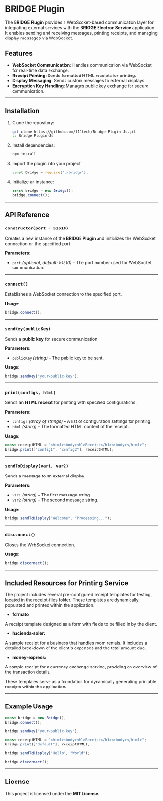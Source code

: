 # BRIDGE Plugin

The **BRIDGE Plugin** provides a WebSocket-based communication layer for integrating external services with the **BRIGGE Electron Service** application. It enables sending and receiving messages, printing receipts, and managing display messages via WebSocket.

## Features

- **WebSocket Communication**: Handles communication via WebSocket for real-time data exchange.
- **Receipt Printing**: Sends formatted HTML receipts for printing.
- **Display Messaging**: Sends custom messages to external displays.
- **Encryption Key Handling**: Manages public key exchange for secure communication.

---

## Installation

1. Clone the repository:
   ```bash
   git clone https://github.com/f11tech/Bridge-Plugin-Js.git
   cd Bridge-Plugin-Js
   ```

2. Install dependencies:
   ```bash
   npm install
   ```

3. Import the plugin into your project:
   ```js
   const Bridge = require('./bridge');
   ```

4. Initialize an instance:
   ```js
   const bridge = new Bridge();
   bridge.connect();
   ```

---

## API Reference

### `constructor(port = 51510)`

Creates a new instance of the **BRIDGE Plugin** and initializes the WebSocket connection on the specified port.

**Parameters:**
- `port` *(optional, default: 51510)* – The port number used for WebSocket communication.

---

### `connect()`

Establishes a WebSocket connection to the specified port.

**Usage:**
```js
bridge.connect();
```

---

### `sendKey(publicKey)`

Sends a **public key** for secure communication.

**Parameters:**
- `publicKey` *(string)* – The public key to be sent.

**Usage:**
```js
bridge.sendKey("your-public-key");
```

---

### `print(configs, html)`

Sends an **HTML receipt** for printing with specified configurations.

**Parameters:**
- `configs` *(array of strings)* – A list of configuration settings for printing.
- `html` *(string)* – The formatted HTML content of the receipt.

**Usage:**
```js
const receiptHTML = "<html><body><h1>Receipt</h1></body></html>";
bridge.print(["config1", "config2"], receiptHTML);
```

---

### `sendToDisplay(var1, var2)`

Sends a message to an external display.

**Parameters:**
- `var1` *(string)* – The first message string.
- `var2` *(string)* – The second message string.

**Usage:**
```js
bridge.sendToDisplay("Welcome", "Processing...");
```

---

### `disconnect()`

Closes the WebSocket connection.

**Usage:**
```js
bridge.disconnect();
```

---

## Included Resources for Printing Service
The project includes several pre-configured receipt templates for testing, located in the receipt-files folder. These templates are dynamically populated and printed within the application.

- **formato**

A receipt template designed as a form with fields to be filled in by the client.

- **hacienda-soler:**

A sample receipt for a business that handles room rentals. It includes a detailed breakdown of the client's expenses and the total amount due.

- **money-express:**

A sample receipt for a currency exchange service, providing an overview of the transaction details.

These templates serve as a foundation for dynamically generating printable receipts within the application.

---

## Example Usage

```js
const bridge = new Bridge();
bridge.connect();

bridge.sendKey("your-public-key");

const receiptHTML = "<html><body><h1>Receipt</h1></body></html>";
bridge.print(["default"], receiptHTML);

bridge.sendToDisplay("Hello", "World");

bridge.disconnect();
```
---

## License

This project is licensed under the **MIT License**.